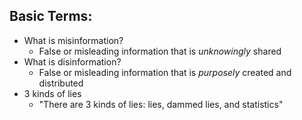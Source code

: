 ## Basic Terms:

- What is misinformation?
	- False or misleading information that is *unknowingly* shared
- What is disinformation?
	- False or misleading information that is *purposely* created and distributed
- 3 kinds of lies
	- "There are 3 kinds of lies: lies, dammed lies, and statistics"
